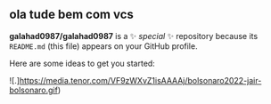 ## ola tude bem com vcs 

**galahad0987/galahad0987** is a ✨ _special_ ✨ repository because its `README.md` (this file) appears on your GitHub profile.

Here are some ideas to get you started:

![.]https://media.tenor.com/VF9zWXvZ1isAAAAj/bolsonaro2022-jair-bolsonaro.gif)
